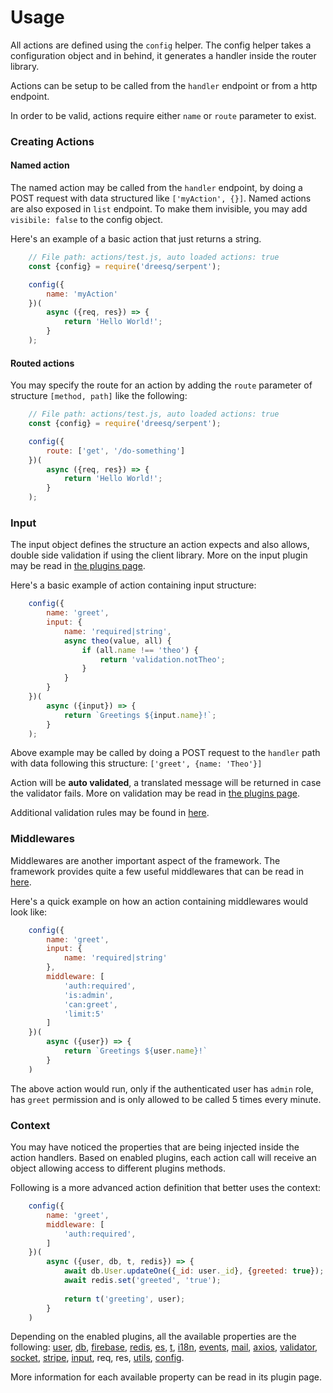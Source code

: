 # Usage

All actions are defined using the ```config``` helper. The config helper takes a configuration object and in behind, it generates a handler inside the router library.

Actions can be setup to be called from the ```handler``` endpoint or from a http endpoint.

In order to be valid, actions require either ```name``` or ```route``` parameter to exist.

### Creating Actions

#### Named action

The named action may be called from the ```handler``` endpoint, by doing a POST request with data structured like ```['myAction', {}]```. Named actions are also exposed in ```list``` endpoint. To make them invisible, you may add ```visibile: false``` to the config object.

Here's an example of a basic action that just returns a string.

```js
    // File path: actions/test.js, auto loaded actions: true
    const {config} = require('dreesq/serpent');

    config({
        name: 'myAction'
    })(
        async ({req, res}) => {
            return 'Hello World!';
        }
    );
```

#### Routed actions

You may specify the route for an action by adding the ```route``` parameter of structure ```[method, path]``` like the following:

```js
    // File path: actions/test.js, auto loaded actions: true
    const {config} = require('dreesq/serpent');

    config({
        route: ['get', '/do-something']
    })(
        async ({req, res}) => {
            return 'Hello World!';
        }
    );
```

### Input

The input object defines the structure an action expects and also allows, double side validation if using the client library. More on the input plugin may be read in [the plugins page](/plugins/input).

Here's a basic example of action containing input structure:

```js
    config({
        name: 'greet',
        input: {
            name: 'required|string',
            async theo(value, all) {
                if (all.name !== 'theo') {
                    return 'validation.notTheo';
                }
            }
        }
    })(
        async ({input}) => {
            return `Greetings ${input.name}!`;
        }
    );
```

Above example may be called by doing a POST request to the ```handler``` path with data following this structure: ```['greet', {name: 'Theo'}]```

Action will be **auto validated**, a translated message will be returned in case the validator fails. More on validation may be read in [the plugins page](/plugins/input). 

Additional validation rules may be found in [here](/plugins/validation).

### Middlewares

Middlewares are another important aspect of the framework. The framework provides quite a few useful middlewares that can be read in [here](/actions/middlewares).

Here's a quick example on how an action containing middlewares would look like:

```js
    config({
        name: 'greet',
        input: {
            name: 'required|string'
        },
        middleware: [
            'auth:required',
            'is:admin',
            'can:greet',
            'limit:5'
        ]
    })(
        async ({user}) => {
            return `Greetings ${user.name}!`
        }
    )
```

The above action would run, only if the authenticated user has ```admin``` role, has ```greet``` permission and is only allowed to be called 5 times every minute.

### Context

You may have noticed the properties that are being injected inside the action handlers. Based on enabled plugins, each action call will receive an object allowing access to different plugins methods.

Following is a more advanced action definition that better uses the context:

```js
    config({
        name: 'greet',
        middleware: [
            'auth:required',
        ]
    })(
        async ({user, db, t, redis}) => {
            await db.User.updateOne({_id: user._id}, {greeted: true});
            await redis.set('greeted', 'true');
            
            return t('greeting', user);
        }
    )
```

Depending on the enabled plugins, all the available properties are the following: [user](/plugins/auth), [db](/plugins/db), [firebase](/plugins/firebase), [redis](/plugins/redis), [es](/plugins/es), [t](/plugins/i18n), [i18n](/plugins/i18n), [events](/plugins/events), [mail](/plugins/mail), [axios](/plugins/axios), [validator](/plugins/validator), [socket](/plugins/socket), [stripe](/plugins/stripe), [input](/plugins/input), req, res, [utils](/plugins/utils), [config](/plugins/config). 

More information for each available property can be read in its plugin page.